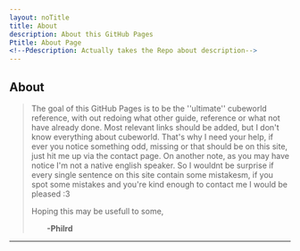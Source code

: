 ```yaml
---
layout: noTitle
title: About
description: About this GitHub Pages
Ptitle: About Page
<!--Pdescription: Actually takes the Repo about description-->
---
```


## About

>The goal of this GitHub Pages is to be the ''ultimate'' cubeworld reference, with out redoing what other guide, reference or what not have already done. Most relevant links should be added, but I don't know everything about cubeworld. That's why I need your help, if ever you notice something odd, missing or that should be on this site, just hit me up via the contact page. On another note, as you may have notice I'm not a native english speaker. So I wouldnt be surprise if every single sentence on this site contain some mistakesm, if you spot some mistakes and you're kind enough to contact me I would be pleased :3
>
>Hoping this may be usefull to some,
>
>&nbsp;&nbsp;&nbsp;&nbsp;&nbsp;&nbsp; **-Philrd**
>


_________________
